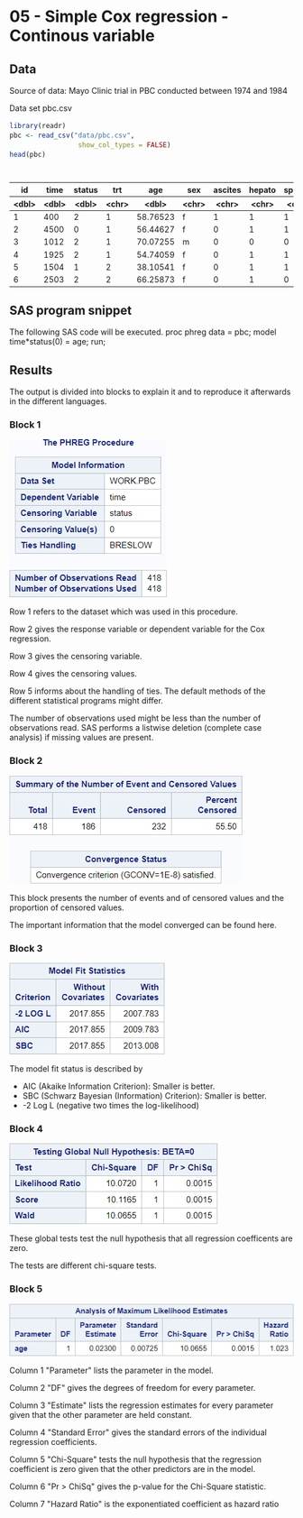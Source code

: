 # 05 - Simple Cox regression - Continous variable

## Data

Source of data:  Mayo Clinic trial in PBC conducted between 1974 and 1984

Data set pbc.csv


```R
library(readr)
pbc <- read_csv("data/pbc.csv",
                 show_col_types = FALSE)
head(pbc)

```


<table class="dataframe">
<caption>A tibble: 6 × 20</caption>
<thead>
	<tr><th scope=col>id</th><th scope=col>time</th><th scope=col>status</th><th scope=col>trt</th><th scope=col>age</th><th scope=col>sex</th><th scope=col>ascites</th><th scope=col>hepato</th><th scope=col>spiders</th><th scope=col>edema</th><th scope=col>bili</th><th scope=col>chol</th><th scope=col>albumin</th><th scope=col>copper</th><th scope=col>alk.phos</th><th scope=col>ast</th><th scope=col>trig</th><th scope=col>platelet</th><th scope=col>protime</th><th scope=col>stage</th></tr>
	<tr><th scope=col>&lt;dbl&gt;</th><th scope=col>&lt;dbl&gt;</th><th scope=col>&lt;dbl&gt;</th><th scope=col>&lt;chr&gt;</th><th scope=col>&lt;dbl&gt;</th><th scope=col>&lt;chr&gt;</th><th scope=col>&lt;chr&gt;</th><th scope=col>&lt;chr&gt;</th><th scope=col>&lt;chr&gt;</th><th scope=col>&lt;dbl&gt;</th><th scope=col>&lt;dbl&gt;</th><th scope=col>&lt;chr&gt;</th><th scope=col>&lt;dbl&gt;</th><th scope=col>&lt;chr&gt;</th><th scope=col>&lt;chr&gt;</th><th scope=col>&lt;chr&gt;</th><th scope=col>&lt;chr&gt;</th><th scope=col>&lt;chr&gt;</th><th scope=col>&lt;chr&gt;</th><th scope=col>&lt;chr&gt;</th></tr>
</thead>
<tbody>
	<tr><td>1</td><td> 400</td><td>2</td><td>1</td><td>58.76523</td><td>f</td><td>1</td><td>1</td><td>1</td><td>1.0</td><td>14.5</td><td>261</td><td>2.60</td><td>156</td><td>1718  </td><td>137.95</td><td>172</td><td>190</td><td>12.2</td><td>4</td></tr>
	<tr><td>2</td><td>4500</td><td>0</td><td>1</td><td>56.44627</td><td>f</td><td>0</td><td>1</td><td>1</td><td>0.0</td><td> 1.1</td><td>302</td><td>4.14</td><td>54 </td><td>7394.8</td><td>113.52</td><td>88 </td><td>221</td><td>10.6</td><td>3</td></tr>
	<tr><td>3</td><td>1012</td><td>2</td><td>1</td><td>70.07255</td><td>m</td><td>0</td><td>0</td><td>0</td><td>0.5</td><td> 1.4</td><td>176</td><td>3.48</td><td>210</td><td>516   </td><td>96.1  </td><td>55 </td><td>151</td><td>12  </td><td>4</td></tr>
	<tr><td>4</td><td>1925</td><td>2</td><td>1</td><td>54.74059</td><td>f</td><td>0</td><td>1</td><td>1</td><td>0.5</td><td> 1.8</td><td>244</td><td>2.54</td><td>64 </td><td>6121.8</td><td>60.63 </td><td>92 </td><td>183</td><td>10.3</td><td>4</td></tr>
	<tr><td>5</td><td>1504</td><td>1</td><td>2</td><td>38.10541</td><td>f</td><td>0</td><td>1</td><td>1</td><td>0.0</td><td> 3.4</td><td>279</td><td>3.53</td><td>143</td><td>671   </td><td>113.15</td><td>72 </td><td>136</td><td>10.9</td><td>3</td></tr>
	<tr><td>6</td><td>2503</td><td>2</td><td>2</td><td>66.25873</td><td>f</td><td>0</td><td>1</td><td>0</td><td>0.0</td><td> 0.8</td><td>248</td><td>3.98</td><td>50 </td><td>944   </td><td>93    </td><td>63 </td><td>.  </td><td>11  </td><td>3</td></tr>
</tbody>
</table>



## SAS program snippet

The following SAS code will be executed.
proc phreg data = pbc;
  model time*status(0) = age;
run;

## Results

The output is divided into blocks to explain it and to reproduce it afterwards in the different languages.

### Block 1
![Block 1](img_screenshots_age/block_1.png)

Row 1 refers to the dataset which was used in this procedure.

Row 2 gives the response variable or dependent variable for the Cox regression.

Row 3 gives the censoring variable.

Row 4 gives the censoring values.

Row 5 informs about the handling of ties. The default methods of the different statistical programs might differ.

The number of observations used might be less than the number of observations read.
SAS performs a listwise deletion (complete case analysis) if missing values are present.

### Block 2
![Block 2](img_screenshots_age/block_2.png)

This block presents the number of events and of censored values and the proportion of censored values.

The important information that the model converged can be found here.

### Block 3
![Block 3](img_screenshots_age/block_3.png)

The model fit status is described by 
-  AIC (Akaike Information Criterion): Smaller is better.
-  SBC (Schwarz Bayesian (Information) Criterion): Smaller is better.
-  -2 Log L (negative two times the log-likelihood)


### Block 4
![Block 4](img_screenshots_age/block_4.png)

These global tests test the null hypothesis that all regression coefficents are zero.

The tests are different chi-square tests.

### Block 5
![Block 5](img_screenshots_age/block_5.png)

Column 1 "Parameter" lists the parameter in the model.

Column 2 "DF" gives the degrees of freedom for every parameter.

Column 3 "Estimate" lists the regression estimates for every parameter given that the other parameter are held constant.

Column 4 "Standard Error" gives the standard errors of the individual regression coefficients.

Column 5 "Chi-Square" tests the null hypothesis that the regression coefficient is zero given that the other predictors are in the model.

Column 6 "Pr > ChiSq" gives the p-value for the Chi-Square statistic.

Column 7 "Hazard Ratio" is the exponentiated coefficient as hazard ratio


```R

```
